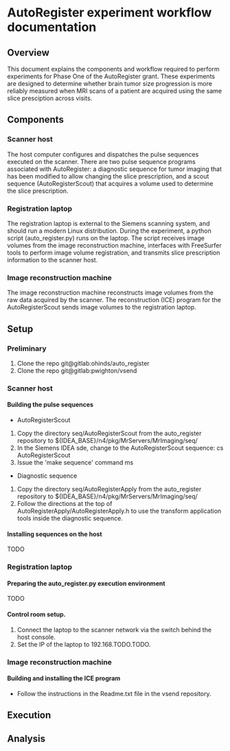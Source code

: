 AutoRegister experiment workflow documentation
==========

## Overview

This document explains the components and workflow required to perform
experiments for Phase One of the AutoRegister grant. These experiments
are designed to determine whether brain tumor size progression is more
reliably measured when MRI scans of a patient are acquired using the
same slice presciption across visits.

## Components

### Scanner host

The host computer configures and dispatches the pulse sequences
executed on the scanner. There are two pulse sequence programs
associated with AutoRegister: a diagnostic sequence for tumor imaging
that has been modified to allow changing the slice prescription, and a
scout sequence (AutoRegisterScout) that acquires a volume used to
determine the slice prescription.

### Registration laptop

The registration laptop is external to the Siemens scanning system,
and should run a modern Linux distribution. During the experiment, a
python script (auto_register.py) runs on the laptop. The script
receives image volumes from the image reconstruction machine,
interfaces with FreeSurfer tools to perform image volume registration,
and transmits slice prescription information to the scanner host.

### Image reconstruction machine

The image reconstruction machine reconstructs image volumes from the
raw data acquired by the scanner. The reconstruction (ICE) program for
the AutoRegisterScout sends image volumes to the registration laptop.

## Setup

### Preliminary

1. Clone the repo git@gitlab:ohinds/auto_register
1. Clone the repo git@gitlab:pwighton/vsend

### Scanner host

#### Building the pulse sequences

* AutoRegisterScout

1. Copy the directory seq/AutoRegisterScout from the auto\_register
repository to ${IDEA_BASE}/n4/pkg/MrServers/MrImaging/seq/
1. In the Siemens IDEA sde, change to the AutoRegisterScout sequence:
cs AutoRegisterScout
1. Issue the 'make sequence' command
ms

* Diagnostic sequence

1. Copy the directory seq/AutoRegisterApply from the auto\_register
repository to ${IDEA_BASE}/n4/pkg/MrServers/MrImaging/seq/
1. Follow the directions at the top of
AutoRegisterApply/AutoRegisterApply.h to use the transform application
tools inside the diagnostic sequence.

#### Installing sequences on the host

TODO

### Registration laptop

#### Preparing the auto_register.py execution environment

TODO

#### Control room setup.

1. Connect the laptop to the scanner network via the switch behind the
host console.
1. Set the IP of the laptop to 192.168.TODO.TODO.

### Image reconstruction machine

#### Building and installing the ICE program

* Follow the instructions in the Readme.txt file in the vsend repository.

## Execution ##

## Analysis ##
